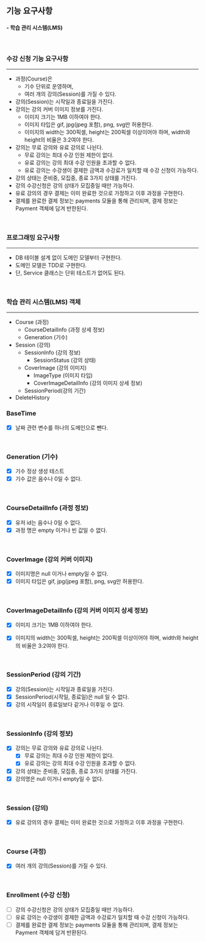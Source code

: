 ## 기능 요구사항
#### - 학습 관리 시스템(LMS)
<br />

### 수강 신청 기능 요구사항
<hr />

- 과정(Course)은 
  - 기수 단위로 운영하며, 
  - 여러 개의 강의(Session)를 가질 수 있다.
- 강의(Session)는 시작일과 종료일을 가진다.
- 강의는 강의 커버 이미지 정보를 가진다.
  - 이미지 크기는 1MB 이하여야 한다.
  - 이미지 타입은 gif, jpg(jpeg 포함), png, svg만 허용한다.
  - 이미지의 width는 300픽셀, height는 200픽셀 이상이어야 하며, width와 height의 비율은 3:2여야 한다.
- 강의는 무료 강의와 유료 강의로 나뉜다.
  - 무료 강의는 최대 수강 인원 제한이 없다.
  - 유료 강의는 강의 최대 수강 인원을 초과할 수 없다.
  - 유료 강의는 수강생이 결제한 금액과 수강료가 일치할 때 수강 신청이 가능하다.
- 강의 상태는 준비중, 모집중, 종료 3가지 상태를 가진다. 
- 강의 수강신청은 강의 상태가 모집중일 때만 가능하다. 
- 유료 강의의 경우 결제는 이미 완료한 것으로 가정하고 이후 과정을 구현한다. 
- 결제를 완료한 결제 정보는 payments 모듈을 통해 관리되며, 결제 정보는 Payment 객체에 담겨 반한된다.

<br />

### 프로그래밍 요구사항
<hr />

- DB 테이블 설계 없이 도메인 모델부터 구현한다.
- 도메인 모델은 TDD로 구현한다.
- 단, Service 클래스는 단위 테스트가 없어도 된다.

<br />


### 학습 관리 시스템(LMS) 객체
<hr />

- Course (과정)
  - CourseDetailInfo (과정 상세 정보)
  - Generation (기수)
- Session (강의)
  - SessionInfo (강의 정보)
    - SessionStatus (강의 상태)
  - CoverImage (강의 이미지)
    - ImageType (이미지 타입)
    - CoverImageDetailInfo (강의 이미지 상세 정보)
  - SessionPeriod(강의 기간)
- DeleteHistory

### BaseTime
- [X] 날짜 관련 변수를 하나의 도메인으로 뺀다.

<br />

### Generation (기수)
- [X] 기수 정상 생성 테스트
- [X] 기수 값은 음수나 0일 수 없다.

<br />

### CourseDetailInfo (과정 정보)
- [X] 유저 id는 음수나 0일 수 없다.
- [X] 과정 명은 empty 이거나 빈 값일 수 없다.

<br />

### CoverImage (강의 커버 이미지)
- [X] 이미지명은 null 이거나 empty일 수 없다.
- [X] 이미지 타입은 gif, jpg(jpeg 포함), png, svg만 허용한다.

<br />

### CoverImageDetailInfo (강의 커버 이미지 상세 정보)
- [X] 이미지 크기는 1MB 이하여야 한다.
- [X] 이미지의 width는 300픽셀, height는 200픽셀 이상이어야 하며, width와 height의 비율은 3:2여야 한다.


<br />

### SessionPeriod (강의 기간)
- [X] 강의(Session)는 시작일과 종료일을 가진다.
- [X] SessionPeriod(시작일, 종료일)은 null 일 수 없다.
- [X] 강의 시작일이 종료일보다 같거나 이후일 수 없다.

<br />

### SessionInfo (강의 정보)
- [X] 강의는 무료 강의와 유료 강의로 나뉜다.
  - [X] 무료 강의는 최대 수강 인원 제한이 없다.
  - [X] 유료 강의는 강의 최대 수강 인원을 초과할 수 없다.
- [X] 강의 상태는 준비중, 모집중, 종료 3가지 상태를 가진다.
- [X] 강의명은 null 이거나 empty일 수 없다.

<br />

### Session (강의)
- [X] 유료 강의의 경우 결제는 이미 완료한 것으로 가정하고 이후 과정을 구현한다.

<br />

### Course (과정)
- [X] 여러 개의 강의(Session)를 가질 수 있다.

<br />

### Enrollment (수강 신청)
- [ ] 강의 수강신청은 강의 상태가 모집중일 때만 가능하다.
- [ ] 유료 강의는 수강생이 결제한 금액과 수강료가 일치할 때 수강 신청이 가능하다.
- [ ] 결제를 완료한 결제 정보는 payments 모듈을 통해 관리되며, 결제 정보는 Payment 객체에 담겨 반환된다.
